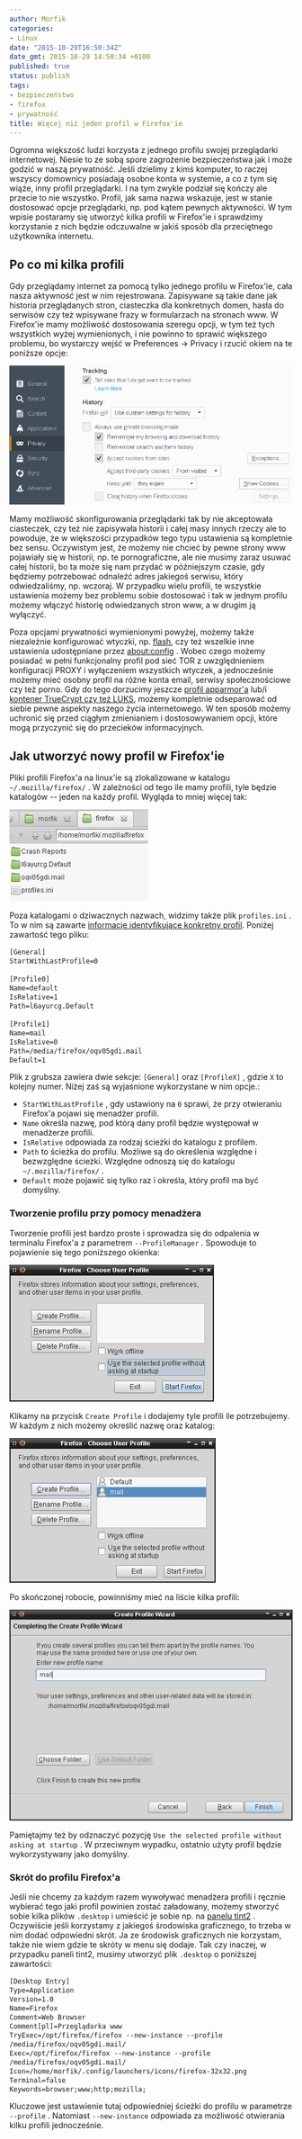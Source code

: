 ```yaml
---
author: Morfik
categories:
- Linux
date: "2015-10-29T16:50:34Z"
date_gmt: 2015-10-29 14:50:34 +0100
published: true
status: publish
tags:
- bezpieczeństwo
- firefox
- prywatność
title: Więcej niż jeden profil w Firefox'ie
---
```


Ogromna większość ludzi korzysta z jednego profilu swojej przeglądarki internetowej. Niesie to ze
sobą spore zagrożenie bezpieczeństwa jak i może godzić w naszą prywatność. Jeśli dzielimy z kimś
komputer, to raczej wszyscy domownicy posiadają osobne konta w systemie, a co z tym się wiąże, inny
profil przeglądarki. I na tym zwykle podział się kończy ale przecie to nie wszystko. Profil, jak
sama nazwa wskazuje, jest w stanie dostosować opcje przeglądarki, np. pod kątem pewnych aktywności.
W tym wpisie postaramy się utworzyć kilka profili w Firefox'ie i sprawdzimy korzystanie z nich
będzie odczuwalne w jakiś sposób dla przeciętnego użytkownika internetu.

<!--more-->
## Po co mi kilka profili

Gdy przeglądamy internet za pomocą tylko jednego profilu w Firefox'ie, cała nasza aktywność jest w
nim rejestrowana. Zapisywane są takie dane jak historia przeglądanych stron, ciasteczka dla
konkretnych domen, hasła do serwisów czy też wpisywane frazy w formularzach na stronach www. W
Firefox'ie mamy możliwość dostosowania szeregu opcji, w tym też tych wszystkich wyżej wymienionych,
i nie powinno to sprawić większego problemu, bo wystarczy wejść w Preferences -> Privacy i rzucić
okiem na te poniższe opcje:

![](/img/2015/10/1.opcje-firefox-profil.png#huge)

Mamy możliwość skonfigurowania przeglądarki tak by nie akceptowała ciasteczek, czy też nie
zapisywała historii i całej masy innych rzeczy ale to powoduje, że w większości przypadków tego
typu ustawienia są kompletnie bez sensu. Oczywistym jest, że możemy nie chcieć by pewne strony www
pojawiały się w historii, np. te pornograficzne, ale nie musimy zaraz usuwać całej historii, bo ta
może się nam przydać w późniejszym czasie, gdy będziemy potrzebować odnaleźć adres jakiegoś serwisu,
który odwiedzaliśmy, np. wczoraj. W przypadku wielu profili, te wszystkie ustawienia możemy bez
problemu sobie dostosować i tak w jednym profilu możemy włączyć historię odwiedzanych stron www, a w
drugim ją wyłączyć.

Poza opcjami prywatności wymienionymi powyżej, możemy także niezależnie konfigurować wtyczki, np.
[flash](/post/konfiguracja-wtyczki-flash-na-linuxie-mms-cfg/), czy też wszelkie
inne ustawienia udostępniane przez
[about:config](/post/usuwanie-wpisow-z-aboutconfig-w-firefoxie/) . Wobec czego
możemy posiadać w pełni funkcjonalny profil pod sieć TOR z uwzględnieniem konfiguracji PROXY i
wyłączeniem wszystkich wtyczek, a jednocześnie możemy mieć osobny profil na różne konta email,
serwisy społecznościowe czy też porno. Gdy do tego dorzucimy jeszcze [profil
apparmor'a](/post/apparmor-profilowanie-aplikacji/) lub/i [kontener TrueCrypt czy
też LUKS](/post/przejscie-z-truecrypt-na-luks/), możemy kompletnie odseparować od
siebie pewne aspekty naszego życia internetowego. W ten sposób możemy uchronić się przed ciągłym
zmienianiem i dostosowywaniem opcji, które mogą przyczynić się do przecieków informacyjnych.

## Jak utworzyć nowy profil w Firefox'ie

Pliki profili Firefox'a na linux'ie są zlokalizowane w katalogu `~/.mozilla/firefox/` . W zależności
od tego ile mamy profili, tyle będzie katalogów -- jeden na każdy profil. Wygląda to mniej więcej
tak:

![](/img/2015/10/2.katalog-profil-firefox.png#small)

Poza katalogami o dziwacznych nazwach, widzimy także plik `profiles.ini` . To w nim są zawarte
[informacje identyfikujące konkretny profil](http://kb.mozillazine.org/Profiles.ini_file). Poniżej
zawartość tego pliku:

    [General]
    StartWithLastProfile=0

    [Profile0]
    Name=default
    IsRelative=1
    Path=l6ayurcg.Default

    [Profile1]
    Name=mail
    IsRelative=0
    Path=/media/firefox/oqv05gdi.mail
    Default=1

Plik z grubsza zawiera dwie sekcje: `[General]` oraz `[ProfileX]` , gdzie `X` to kolejny numer.
Niżej zaś są wyjaśnione wykorzystane w nim opcje.:

  - `StartWithLastProfile` , gdy ustawiony na `0` sprawi, że przy otwieraniu Firefox'a pojawi się
    menadżer profili.
  - `Name` określa nazwę, pod którą dany profil będzie występował w menadżerze profili.
  - `IsRelative` odpowiada za rodzaj ścieżki do katalogu z profilem.
  - `Path` to ścieżka do profilu. Możliwe są do określenia względne i bezwzględne ścieżki. Względne
    odnoszą się do katalogu `~/.mozilla/firefox/` .
  - `Default` może pojawić się tylko raz i określa, który profil ma być domyślny.

### Tworzenie profilu przy pomocy menadżera

Tworzenie profili jest bardzo proste i sprowadza się do odpalenia w terminalu Firefox'a z parametrem
`--ProfileManager` . Spowoduje to pojawienie się tego poniższego okienka:

![](/img/2015/10/3.tworzenie-profil-firefox.png#medium)

Klikamy na przycisk `Create Profile` i dodajemy tyle profili ile potrzebujemy. W każdym z nich
możemy określić nazwę oraz katalog:

![](/img/2015/10/5.wybor-profil-firefox.png#medium)

Po skończonej robocie, powinniśmy mieć na liście kilka profili:

![](/img/2015/10/4.zmiana-nazwy-profil-firefox.png#big)

Pamiętajmy też by odznaczyć pozycję `Use the selected profile without asking at startup` . W
przeciwnym wypadku, ostatnio użyty profil będzie wykorzystywany jako domyślny.

### Skrót do profilu Firefox'a

Jeśli nie chcemy za każdym razem wywoływać menadżera profili i ręcznie wybierać tego jaki profil
powinien zostać załadowany, możemy stworzyć sobie kilka plików `.desktop` i umieścić je sobie np. na
[panelu tint2](https://gitlab.com/o9000/tint2) . Oczywiście jeśli korzystamy z jakiegoś środowiska
graficznego, to trzeba w nim dodać odpowiedni skrót. Ja ze środowisk graficznych nie korzystam,
także nie wiem gdzie te skróty w menu się dodaje. Tak czy inaczej, w przypadku paneli tint2, musimy
utworzyć plik `.desktop` o poniższej zawartości:

    [Desktop Entry]
    Type=Application
    Version=1.0
    Name=Firefox
    Comment=Web Browser
    Comment[pl]=Przeglądarka www
    TryExec=/opt/firefox/firefox --new-instance --profile /media/firefox/oqv05gdi.mail/
    Exec=/opt/firefox/firefox --new-instance --profile /media/firefox/oqv05gdi.mail/
    Icon=/home/morfik/.config/launchers/icons/firefox-32x32.png
    Terminal=false
    Keywords=browser;www;http;mozilla;

Kluczowe jest ustawienie tutaj odpowiedniej ścieżki do profilu w parametrze `--profile` . Natomiast
`--new-instance` odpowiada za możliwość otwierania kilku profili jednocześnie.
